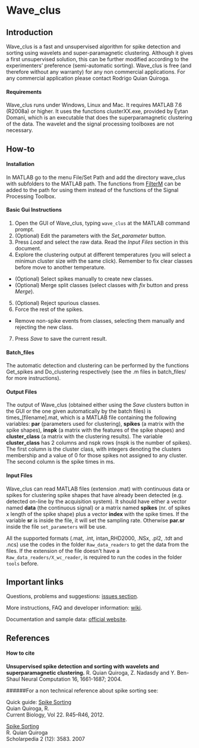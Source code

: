 Wave_clus
=========

Introduction
------------

Wave_clus is a fast and unsupervised algorithm for spike detection and sorting using wavelets and super-paramagnetic clustering. Although it gives a first unsupervised solution, this can be further modified according to
the experimenters’ preference (semi-automatic sorting). Wave_clus is free (and therefore without any warranty) for any non commercial applications. For any commercial application please contact Rodrigo Quian Quiroga.

#### Requirements
Wave_clus runs under Windows, Linux and Mac. It requires MATLAB 7.6 (R2008a) or higher. It uses the functions clusterXX.exe, provided by Eytan Domani, which is an executable that does the superparamagnetic clustering of the data. The wavelet and the signal processing toolboxes are not necessary.

How-to
------

#### Installation
In MATLAB go to the menu File/Set Path and add the directory wave\_clus with subfolders to the MATLAB path. The functions from [FilterM](https://www.mathworks.com/matlabcentral/fileexchange/32261-filterm "FilterM") can be added to the path for using them instead of the functions of the Signal Processing Toolbox.


#### Basic Gui Instructions
1. Open the GUI of Wave_clus, typing `wave_clus` at the MATLAB command prompt. 
2. (Optional) Edit the parameters with the *Set\_parameter* button.
3. Press *Load* and select the raw data. Read the *Input Files* section in this document.
4. Explore the clustering output at different temperatures (you will select a minimun cluster size with the same click). Remember to fix clear classes before move to another temperature.
* (Optional) Select spikes manually to create new classes.
* (Optional) Merge split classes (select classes with *fix* button and press *Merge*).
5. (Optional) Reject spurious classes.
6. Force the rest of the spikes.
* Remove non-spike events from classes, selecting them manually and rejecting the new class.
7. Press *Save* to save the current result.

#### Batch_files
The automatic detection and clustering can be performed by the functions Get\_spikes and Do\_clustering respectively (see the .m files in batch_files/ for more instructions).


#### Output Files


The output of Wave_clus (obtained either using the *Save* clusters button in the GUI or the one given automatically by the batch files) is times_[filename].mat, which is a MATLAB file containing the following variables: **par** (parameters used for clustering), **spikes** (a matrix with the spike shapes), **inspk** (a matrix with the features of the spike shapes) and **cluster_class** (a matrix with the clustering results). The variable **cluster_class** has 2 columns and nspk rows (nspk is the number of spikes). The first column is the cluster class, with integers denoting the clusters membership and a value of 0 for those spikes not assigned to any cluster. The second column is the spike times in ms.

#### Input Files

Wave_clus can read MATLAB files (extension .mat) with continuous data or spikes for clustering spike shapes that have already been detected (e.g. detected on-line by the acquisition system). It should have either a vector named **data** (the continuous signal) or a matrix named **spikes** (nr. of spikes x length of the spike shape) plus a vector **index** with the spike times. If the variable **sr** is inside the file, it will set the sampling rate. Otherwise **par.sr** inside the file `set_parameters` will be use.

All the supported formats (.mat, .int, intan_RHD2000, .NSx, .pl2, .tdt and .ncs) use the codes in the folder `Raw_data_readers` to get the data from the files. If the extension of the file doesn't have a `Raw_data_readers/X_wc_reader`, is required to run the codes in the folder `tools` before.


Important links
---------------

Questions, problems and suggestions: [issues section](https://github.com/csn-le/wave_clus/issues "Issues").

More instructions, FAQ and developer information: [wiki](https://github.com/csn-le/wave_clus/wiki "Wiki").

Documentation and sample data: [official website](http://www2.le.ac.uk/centres/csn/research-2/spike-sorting "Official Website").


References
----------

#### How to cite

__Unsupervised spike detection and sorting with wavelets and superparamagnetic clustering.__
R. Quian Quiroga, Z. Nadasdy and Y. Ben-Shaul
Neural Computation 16, 1661-1687; 2004.


######For a non technical reference about spike sorting see:

Quick guide: [Spike Sorting](http://www2.le.ac.uk/departments/engineering/research/bioengineering/neuroengineering-lab/Publications/spike%20sorting%20quick%20guide.pdf "quick guide")<br/>
Quian Quiroga, R.<br/>
Current Biology, Vol 22. R45–R46, 2012.

[Spike Sorting](https://www.scholarpedia.org/article/Spike_sorting "spike sorting in Scholarpedia")<br/>
R. Quian Quiroga<br/>
Scholarpedia 2 (12): 3583. 2007


